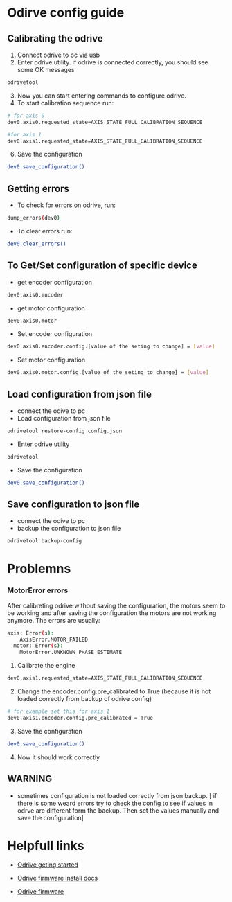 # Odirve config guide
## Calibrating the odrive 
1. Connect odrive to pc via usb
2. Enter odrive utility. if odrive is connected correctly, you should see some OK messages
```bash
odrivetool
```
3. Now you can start entering commands to configure odrive.
4. To start calibration sequence run:
```bash
# for axis 0
dev0.axis0.requested_state=AXIS_STATE_FULL_CALIBRATION_SEQUENCE

#for axis 1
dev0.axis1.requested_state=AXIS_STATE_FULL_CALIBRATION_SEQUENCE
```
6. Save the configuration
```bash
dev0.save_configuration()
```


## Getting errors
- To check for errors on odrive, run:
```bash
dump_errors(dev0)
```
- To clear errors run:
```bash
dev0.clear_errors()
```

## To Get/Set configuration of specific device
- get encoder configuration
```bash
dev0.axis0.encoder
```
- get motor configuration
```bash
dev0.axis0.motor
```
- Set encoder configuration
```bash
dev0.axis0.encoder.config.[value of the seting to change] = [value]
```
- Set motor configuration
```bash
dev0.axis0.motor.config.[value of the seting to change] = [value]
```

## Load configuration from json file
- connect the odive to pc
- Load configuration from json file
```bash
odrivetool restore-config config.json 
```
- Enter odrive utility
```bash
odrivetool
```
- Save the configuration
```bash
dev0.save_configuration()
```
## Save configuration to json file
- connect the odive to pc
- backup the configuration to json file
```bash
odrivetool backup-config
```


# Problemns
### MotorError errors
After calibreting odrive without saving the configuration, the motors seem to be working and after saving the configuration the motors are not working anymore. The errors are usually:
```bash
axis: Error(s):
    AxisError.MOTOR_FAILED
  motor: Error(s):
    MotorError.UNKNOWN_PHASE_ESTIMATE
``` 
1. Calibrate the engine
```bash
dev0.axis1.requested_state=AXIS_STATE_FULL_CALIBRATION_SEQUENCE
```
2. Change the encoder.config.pre_calibrated to True (because it is not loaded correctly from backup of odrive config) 
```bash
# for example set this for axis 1
dev0.axis1.encoder.config.pre_calibrated = True
```
3. Save the configuration
```bash
dev0.save_configuration()
```
4. Now it should work correctly

## WARNING
- sometimes configuration is not loaded correctly from json backup. [ if there is some weard errors try to check the config to see if values in odrve are different form the backup. Then set the values manually and save the configuration]


# Helpfull links
- [Odrive geting started](https://docs.odriverobotics.com/v/0.5.4/getting-started.html#install-odrivetool)

- [Odrive firmware install docs](https://docs.odriverobotics.com/v/0.5.4/odrivetool.html?highlight=elf#device-firmware-update)

- [Odrive firmware](https://github.com/odriverobotics/ODrive/releases)